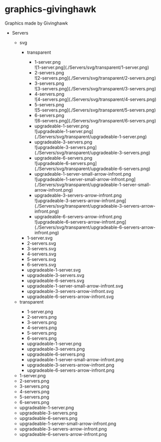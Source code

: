 # graphics-givinghawk
Graphics made by Givinghawk

<ul>
<li>Servers</li>
<ul>
  <li>svg</li>
  <ul>
    <li>transparent</li>
  <ul>
    <li>  1-server.png</li> ![1-server.png](./Servers/svg/transparent/1-server.png)
<li>2-servers.png</li> ![2-servers.png](./Servers/svg/transparent/2-servers.png)
<li>3-servers.png</li> ![3-servers.png](./Servers/svg/transparent/3-servers.png)
<li>4-servers.png</li> ![4-servers.png](./Servers/svg/transparent/4-servers.png)
<li>5-servers.png</li> ![5-servers.png](./Servers/svg/transparent/5-servers.png)
<li>6-servers.png</li> ![6-servers.png](./Servers/svg/transparent/6-servers.png)
<li>upgradeable-1-server.png</li> ![upgradeable-1-server.png](./Servers/svg/transparent/upgradeable-1-server.png)
<li>upgradeable-3-servers.png</li> ![upgradeable-3-servers.png](./Servers/svg/transparent/upgradeable-3-servers.png)
<li>upgradeable-6-servers.png</li> ![upgradeable-6-servers.png](./Servers/svg/transparent/upgradeable-6-servers.png)
<li>upgradeable-1-server-small-arrow-infront.png</li> ![upgradeable-1-server-small-arrow-infront.png](./Servers/svg/transparent/upgradeable-1-server-small-arrow-infront.png)
<li>upgradeable-3-servers-arrow-infront.png</li> ![upgradeable-3-servers-arrow-infront.png](./Servers/svg/transparent/upgradeable-3-servers-arrow-infront.png)
<li>upgradeable-6-servers-arrow-infront.png</li> ![upgradeable-6-servers-arrow-infront.png](./Servers/svg/transparent/upgradeable-6-servers-arrow-infront.png)
  </ul>
    <li>  1-server.svg</li>
<li>2-servers.svg</li>
<li>3-servers.svg</li>
<li>4-servers.svg</li>
<li>5-servers.svg</li>
<li>6-servers.svg</li>
<li>upgradeable-1-server.svg</li>
<li>upgradeable-3-servers.svg</li>
<li>upgradeable-6-servers.svg</li>
<li>upgradeable-1-server-small-arrow-infront.svg</li>
<li>upgradeable-3-servers-arrow-infront.svg</li>
<li>upgradeable-6-servers-arrow-infront.svg</li>
  </ul>
  <li>transparent</li>
  <ul>
    <li>  1-server.png</li>
<li>2-servers.png</li>
<li>3-servers.png</li>
<li>4-servers.png</li>
<li>5-servers.png</li>
<li>6-servers.png</li>
<li>upgradeable-1-server.png</li>
<li>upgradeable-3-servers.png</li>
<li>upgradeable-6-servers.png</li>
<li>upgradeable-1-server-small-arrow-infront.png</li>
<li>upgradeable-3-servers-arrow-infront.png</li>
<li>upgradeable-6-servers-arrow-infront.png</li>
  </ul>
    
<li>  1-server.png</li>
<li>2-servers.png</li>
<li>3-servers.png</li>
<li>4-servers.png</li>
<li>5-servers.png</li>
<li>6-servers.png</li>
<li>upgradeable-1-server.png</li>
<li>upgradeable-3-servers.png</li>
<li>upgradeable-6-servers.png</li>
<li>upgradeable-1-server-small-arrow-infront.png</li>
<li>upgradeable-3-servers-arrow-infront.png</li>
<li>upgradeable-6-servers-arrow-infront.png</li>

</ul>
</ul>
